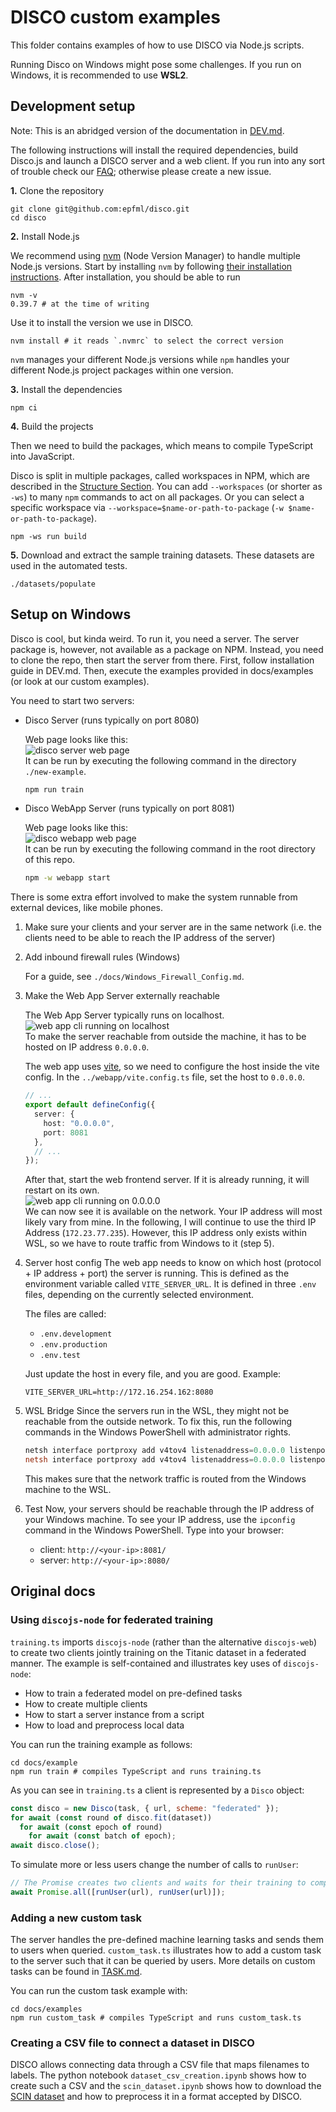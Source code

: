 # DISCO custom examples

This folder contains examples of how to use DISCO via Node.js scripts.

Running Disco on Windows might pose some challenges. If you run on Windows, it is recommended to use **WSL2**.

## Development setup

Note: This is an abridged version of the documentation in [DEV.md](../DEV.md#installation-guide).


The following instructions will install the required dependencies, build Disco.js and launch a DISCO server and a web client. If you run into any sort of trouble check our [FAQ](./docs/FAQ.md); otherwise please create a new issue.

**1.** Clone the repository

```
git clone git@github.com:epfml/disco.git
cd disco
```

**2.** Install Node.js

We recommend using [nvm](https://github.com/nvm-sh/nvm) (Node Version Manager) to handle multiple Node.js versions. Start by installing `nvm` by following [their installation instructions](https://github.com/nvm-sh/nvm).
After installation, you should be able to run

```
nvm -v
0.39.7 # at the time of writing
```

Use it to install the version we use in DISCO.

```
nvm install # it reads `.nvmrc` to select the correct version
```

`nvm` manages your different Node.js versions while `npm` handles your different Node.js project packages within one version.

**3.** Install the dependencies

```
npm ci
```

**4.** Build the projects

Then we need to build the packages, which means to compile TypeScript into JavaScript.

Disco is split in multiple packages, called workspaces in NPM, which are described in the [Structure Section](#structure).
You can add `--workspaces` (or shorter as `-ws`) to many `npm` commands to act on all packages.
Or you can select a specific workspace via `--workspace=$name-or-path-to-package` (`-w $name-or-path-to-package`).

```
npm -ws run build
```

**5.** Download and extract the sample training datasets. These datasets are used in the automated tests.

```
./datasets/populate
```

## Setup on Windows

Disco is cool, but kinda weird.
To run it, you need a server. The server package is, however, not available as a package on NPM.
Instead, you need to clone the repo, then start the server from there.
First, follow installation guide in DEV.md.
Then, execute the examples provided in docs/examples (or look at our custom examples).

You need to start two servers:
* Disco Server (runs typically on port 8080)

  Web page looks like this: \
  ![disco server web page](docs/img/disco-server-webpage.png) \
  It can be run by executing the following command in the directory `./new-example`.
  ````bash
  npm run train
  ````
  
* Disco WebApp Server (runs typically on port 8081)

  Web page looks like this: \
  ![disco webapp web page](docs/img/disco-webapp-webpage.png) \
  It can be run by executing the following command in the root directory of this repo.
  ````bash
  npm -w webapp start
  ````

There is some extra effort involved to make the system runnable from external devices, like mobile phones.

1. Make sure your clients and your server are in the same network (i.e. the clients need to be able to reach the IP address of the server)
2. Add inbound firewall rules (Windows)

   For a guide, see `./docs/Windows_Firewall_Config.md`.
3. Make the Web App Server externally reachable

   The Web App Server typically runs on localhost. \
   ![web app cli running on localhost](./docs/img/web-app-server-cli-localhost.png) \
   To make the server reachable from outside the machine, it has to be hosted on IP address `0.0.0.0`.
   
   The web app uses [vite](https://vite.dev/), so we need to configure the host inside the vite config.
   In the `../webapp/vite.config.ts` file, set the host to `0.0.0.0`.
   ````typescript
   // ...
   export default defineConfig({
     server: {
       host: "0.0.0.0",
       port: 8081
     },
     // ...
   });
    ````
   After that, start the web frontend server. If it is already running, it will restart on its own. \
   ![web app cli running on 0.0.0.0](./docs/img/web-app-server-cli-zero-ip.png) \
   We can now see it is available on the network.
   Your IP address will most likely vary from mine.
   In the following, I will continue to use the third IP Address (`172.23.77.235`).
   However, this IP address only exists within WSL, so we have to route traffic from Windows to it (step 5).
4. Server host config
   The web app needs to know on which host (protocol + IP address + port) the server is running.
   This is defined as the environment variable called `VITE_SERVER_URL`. 
   It is defined in three `.env` files, depending on the currently selected environment.

   The files are called:
   * `.env.development`
   * `.env.production`
   * `.env.test`
   
   Just update the host in every file, and you are good.
   Example:
   ````ènv
   VITE_SERVER_URL=http://172.16.254.162:8080
   ````
5. WSL Bridge
   Since the servers run in the WSL, they might not be reachable from the outside network.
   To fix this, run the following commands in the Windows PowerShell with administrator rights.
   ````powershell
   netsh interface portproxy add v4tov4 listenaddress=0.0.0.0 listenport=8081 connectaddress=172.23.77.235 connectport=8081
   netsh interface portproxy add v4tov4 listenaddress=0.0.0.0 listenport=8080 connectaddress=172.23.77.235 connectport=8080
   ````
   This makes sure that the network traffic is routed from the Windows machine to the WSL.
6. Test
   Now, your servers should be reachable through the IP address of your Windows machine.
   To see your IP address, use the `ipconfig` command in the Windows PowerShell.
   Type into your browser:
   * client: `http://<your-ip>:8081/`
   * server: `http://<your-ip>:8080/`

## Original docs

### Using `discojs-node` for federated training

`training.ts` imports `discojs-node` (rather than the alternative `discojs-web`) to create two clients jointly training on the Titanic dataset in a federated manner. The example is self-contained and illustrates key uses of `discojs-node`:

- How to train a federated model on pre-defined tasks
- How to create multiple clients
- How to start a server instance from a script
- How to load and preprocess local data

You can run the training example as follows:

```
cd docs/example
npm run train # compiles TypeScript and runs training.ts
```

As you can see in `training.ts` a client is represented by a `Disco` object:

```js
const disco = new Disco(task, { url, scheme: "federated" });
for await (const round of disco.fit(dataset))
  for await (const epoch of round)
    for await (const batch of epoch);
await disco.close();
```

To simulate more or less users change the number of calls to `runUser`:

```js
// The Promise creates two clients and waits for their training to complete
await Promise.all([runUser(url), runUser(url)]);
```

### Adding a new custom task

The server handles the pre-defined machine learning tasks and sends them to users when queried. `custom_task.ts` illustrates how to add a custom task to the server such that it can be queried by users. More details on custom tasks can be found in [TASK.md](../TASK.md).

You can run the custom task example with:

```
cd docs/examples
npm run custom_task # compiles TypeScript and runs custom_task.ts
```

### Creating a CSV file to connect a dataset in DISCO

DISCO allows connecting data through a CSV file that maps filenames to labels. The python notebook `dataset_csv_creation.ipynb` shows how to create such a CSV and the `scin_dataset.ipynb` shows how to download the [SCIN dataset](https://github.com/google-research-datasets/scin/tree/main?tab=readme-ov-file) and how to preprocess it in a format accepted by DISCO.
